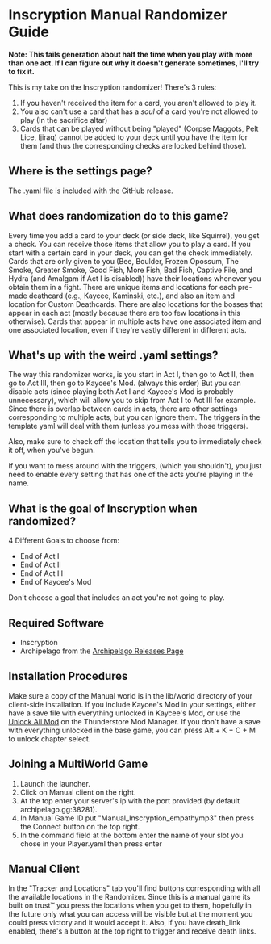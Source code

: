 # Inscryption Manual Randomizer Guide

**Note: This fails generation about half the time when you play with more than one act. If I can figure out why it doesn't generate sometimes, I'll try to fix it.**

This is my take on the Inscryption randomizer! There's 3 rules: 
1. If you haven't received the item for a card, you aren't allowed to play it.
2. You also can't use a card that has a *soul* of a card you're not allowed to play (In the sacrifice altar)
3. Cards that can be played without being "played" (Corpse Maggots, Pelt Lice, Ijiraq) cannot be added to your deck until you have the item for them (and thus the corresponding checks are locked behind those).

## Where is the settings page?

The .yaml file is included with the GitHub release.

## What does randomization do to this game?

Every time you add a card to your deck (or side deck, like Squirrel), you get a check. You can receive those items that allow you to play a card.
If you start with a certain card in your deck, you can get the check immediately.
Cards that are only given to you (Bee, Boulder, Frozen Opossum, The Smoke, Greater Smoke, Good Fish, More Fish, Bad Fish, Captive File, and Hydra (and Amalgam if Act I is disabled)) have their locations whenever you obtain them in a fight.
There are unique items and locations for each pre-made deathcard (e.g., Kaycee, Kaminski, etc.), and also an item and location for Custom Deathcards.
There are also locations for the bosses that appear in each act (mostly because there are too few locations in this otherwise).
Cards that appear in multiple acts have one associated item and one associated location, even if they're vastly different in different acts.

## What's up with the weird .yaml settings?

The way this randomizer works, is you start in Act I, then go to Act II, then go to Act III, then go to Kaycee's Mod. (always this order)
But you can disable acts (since playing both Act I and Kaycee's Mod is probably unnecessary), which will allow you to skip from Act I to Act III for example.
Since there is overlap between cards in acts, there are other settings corresponding to multiple acts, but you can ignore them. The triggers in the template yaml will deal with them (unless you mess with those triggers).

Also, make sure to check off the location that tells you to immediately check it off, when you've begun.

If you want to mess around with the triggers, (which you shouldn't), you just need to enable every setting that has one of the acts you're playing in the name.

## What is the goal of Inscryption when randomized?

4 Different Goals to choose from:

- End of Act I
- End of Act II
- End of Act III
- End of Kaycee's Mod

Don't choose a goal that includes an act you're not going to play.

## Required Software

- Inscryption
- Archipelago from the [Archipelago Releases Page](https://github.com/ArchipelagoMW/Archipelago/releases)

## Installation Procedures

Make sure a copy of the Manual world is in the lib/world directory of your client-side installation.
If you include Kaycee's Mod in your settings, either have a save file with everything unlocked in Kaycee's Mod, or use the [Unlock All Mod](https://thunderstore.io/c/inscryption/p/IngoH/Unlock_All/) on the Thunderstore Mod Manager.
If you don't have a save with everything unlocked in the base game, you can press Alt + K + C + M to unlock chapter select.

## Joining a MultiWorld Game

1. Launch the launcher.
2. Click on Manual client on the right.
3. At the top enter your server's ip with the port provided (by default archipelago.gg:38281).
4. In Manual Game ID put "Manual_Inscryption_empathymp3" then press the Connect button on the top right.
5. In the command field at the bottom enter the name of your slot you chose in your Player.yaml then press enter

## Manual Client

In the "Tracker and Locations" tab you'll find buttons corresponding with all the available locations in the Randomizer. Since this is a manual game its built on trust™ you press the locations when you get to them, hopefully in the future only what you can access will be visible but at the moment you could press victory and it would accept it. Also, if you have death_link enabled, there's a button at the top right to trigger and receive death links.